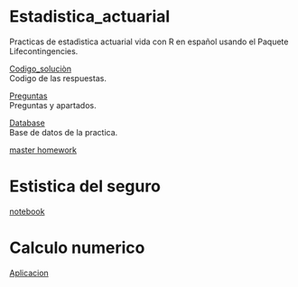 # Estadistica_actuarial
Practicas de estadìstica actuarial vida con R en español usando el Paquete Lifecontingencies. <br>

[Codigo_soluciòn](https://github.com/Joevalencia/Estadistica_actuarial/blob/master/Practica%20de%20vida.R)<br> Codigo de las respuestas.

[Preguntas](https://github.com/Joevalencia/Estadistica_actuarial/blob/master/PracticaVida.pdf) <br>Preguntas y apartados.

[Database](https://github.com/Joevalencia/Estadistica_actuarial/blob/master/PASEM2010.csv) <br> Base de datos de la practica.

[master homework](https://github.com/Joevalencia/Estadistica_actuarial/blob/master/Estad%C3%ACstica%20Actuarial%20Vida.ipynb)

# Estistica del seguro
[notebook](https://github.com/Joevalencia/Estadistica_actuarial/blob/master/Estadistica%20seguro%20vida.ipynb)

# Calculo numerico
[Aplicacion](https://github.com/Joevalencia/Estadistica_actuarial/blob/master/C%C3%A0lculo%20numerico.ipynb)
